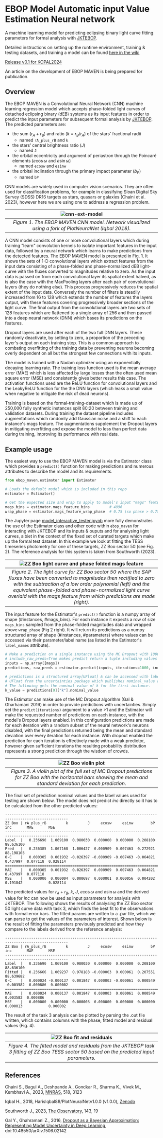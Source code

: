 # EBOP Model Automatic input Value Estimation Neural network
A machine learning model for predicting eclipsing binary light curve fitting parameters for
formal analysis with [JKTEBOP](https://www.astro.keele.ac.uk/jkt/codes/jktebop.html).

Detailed instructions on setting up the runtime environment, training & testing datasets,
and training a model can be found [here in the wiki](https://github.com/SteveOv/ebop_maven/wiki/setup-instructions)

[Release v0.1 for KOPAL2024](https://github.com/SteveOv/ebop_maven/releases/tag/v0.1)

An article on the development of EBOP MAVEN is being prepared for publication.

## Overview
The EBOP MAVEN is a Convolutional Neural Network (CNN) machine learning regression model
which accepts phase-folded light curves of detached eclipsing binary (dEB) systems as its
input features in order to predict the input parameters for subsequent formal analysis by
[JKTEBOP](https://www.astro.keele.ac.uk/jkt/codes/jktebop.html). The predicted parameters are:

- the sum ($r_A+r_B$) and ratio ($k \equiv r_B/r_A$) of the stars' fractional radii
  - named `rA_plus_rB` and `k`
- the stars' central brightness ratio ($J$)
  - named `J`
- the orbital eccentricity and argument of periastron through the Poincaré elements ($e\cos{\omega}$ and $e\sin{\omega}$)
  - named `ecosw` and `esinw`
- the orbital inclination through the primary impact parameter ($b_P$)
  - named `bP`

CNN models are widely used in computer vision scenarios. They are often used for classification
problems, for example in classifying Sloan Digital Sky Survey (SDSS) DR16 targets as stars, quasars
or galaxies (Chaini et al. 2023), however here we are using one to address a regression problem.

| ![cnn-ext-model](https://github.com/user-attachments/assets/210e53f2-901b-4a9b-b4c3-366c7dc57a40) |
| :-: |
| _Figure 1. The EBOP MAVEN CNN model. Network visualized using a fork of PlotNeuralNet (Iqbal 2018)._  |

A CNN model consists of one or more convolutional layers which during training "learn" convolution
kernels to isolate important features in the input data, followed by a neural network which learns
to make predictions from the detected features. The EBOP MAVEN model is presented in Fig. 1.
It shows the sets of 1-D convolutional layers which extract features from the input data consisting
of a phase-folded and phase-normalized dEB light-curve with the fluxes converted to magnitudes
relative to zero. As the input data is passed on from each convolutional layer its spatial extent
halved, as is also the case with the MaxPooling layers after each pair of convolutional layers
(they do nothing else). This process progressively reduces the spatial extent of the input data.
Conversely the number of filters is steadily increased from 16 to 128 which extends the number
of features the layers output, with these features covering progressively broader sections of the
light curve. The final output from the convolutional layers are two sets of 128 features
which are flattened to a single array of 256 and then passed into a deep neural network
(DNN) which bases its predictions on the features.

Dropout layers are used after each of the two full DNN layers. These randomly deactivate, by
setting to zero, a proportion of the preceding layer's output on each training step. This
is a common approach to combating overfitting of the training data by preventing neurons
becoming overly dependent on all but the strongest few connections with its inputs.

The model is trained with a Nadam optimizer using an exponentially decaying learning rate.
The training loss function used is the mean average error (MAE) which is less affected by large
losses than the often used mean square error (MSE) and consistently gives better results this case.
The activation functions used are the ReLU function for convolutional layers and the LeakyReLU
function for the the DNN layers (which leaks a small value when negative to mitigate the risk of
dead neurons).

Training is based on the formal-training-dataset which is made up of 250,000 fully synthetic
instances split 80:20 between training and validation datasets. During training the dataset
pipeline includes augmentations which randomly add Gaussian noise and a shift to each
instance's mags feature. The augmentations supplement the Dropout layers in mitigating overfitting
and expose the model to less than perfect data during training, improving its performance
with real data.

## Example usage
The easiest way to use the EBOP MAVEN model is via the Estimator class which provides a `predict()`
function for making predictions and numerous attributes to describe the model and its requirements.
```python
from ebop_maven.estimator import Estimator

# Loads the default model which is included in this repo
estimator = Estimator()

# Get the expected size and wrap to apply to model's input "mags" feature
mags_bins = estimator.mags_feature_bins         # 4096
wrap_phase = estimator.mags_feature_wrap_phase  # 0.75 (so phase > 0.75 is wrapped by -1)
```

The Jupyter page [model_interactive_tester.ipynb](./model_interactive_tester.ipynb) more fully
demonstrates the use of the Estimator class and other code within `ebop_maven` for interacting
with JKTEBOP and its inputs & ouputs and for analysing light curves, albiet in the context of the
fixed set of curated targets which make up the formal test dataset. In this example we look at
fitting the TESS timeseries photometry for one of these targets, ZZ Boo sector 50 (see Fig. 2).
The reference analysis for this system is taken from Southworth (2023).

| ![ZZ Boo light curve and phase folded mags feature](https://github.com/user-attachments/assets/22c381d5-3449-406b-b4bd-4c9f9b576ce7) |
| :-: |
| _Figure 2. The light curve for ZZ Boo sector 50 where the SAP fluxes have been converted to magnitudes then rectified to zero with the subtraction of a low order polynomial (left) and the equivalent phase-folded and phase-normalized light curve overlaid with the mags feature from which predictions are made (right)._  |

The input feature for the Estimator's `predict()` function is a numpy array of shape (#instances,
#mags_bins). For each instance it expects a row of size `mags_bins` sampled from the phase-folded
magnitudes data and wrapped above `wrap_phase` (Fig 2 right). It will return its predictions as
a numpy structured array of shape (#instances, #parameters) where values can be accessed via their
parameter/label name (as listed in the Estimator's `label_names` attribute).

```python
# Make a prediction on a single instance using the MC Dropout with 1000 iterations.
# include_raw_preds=True makes predict return a tuple including values for each iteration.
inputs = np.array([mags])
predictions, raw_preds = estimator.predict(inputs, iterations=1000, include_raw_preds=True)

# predictions is a structured array[UFloat] & can be accessed with label names. The dtype is
# UFloat from the uncertainties package which publishes nominal_value and std_dev attributes.
# The following gets the nominal value of k for the first instance.
k_value = predictions[0]["k"].nominal_value
```
The Estimator can make use of the MC Dropout algorithm (Gal & Gharhamani 2016) in order to provide
predictions with uncertainties. Simply set the `predict(iterations)` argument to a value >1 and the
Estimator will make the requested number of predictions on each instance, with the model's Dropout
layers enabled. In this configuration predictions are made for each iteration with a random subset
of the neural network's neurons disabled, with the final predictions returned being the mean and
standard deviation over every iteration for each instance. With dropout enabled the prediction
for each iteration is effectively made with a weak predictor, however given sufficient iterations
the resulting probability distribution represents a strong prediction through the wisdom of crowds.

| ![ZZ Boo violin plot](https://github.com/user-attachments/assets/cc4ef9c7-9221-4881-abda-77aa514ad7d1) |
| :-: |
| _Figure 3. A violin plot of the full set of MC Dropout predictions for ZZ Boo with the horizontal bars showing the mean and standard deviation for each prediction._ |

The final set of prediction nominal values and the label values used for testing are shown below.
The model does not predict $inc$ directly so it has to be calculated from the other predicted values:
```text
---------------------------------------------------------------------------------------------------
ZZ Boo | rA_plus_rB         k         J     ecosw     esinw        bP       inc       MAE       MSE
---------------------------------------------------------------------------------------------------
Label  |   0.236690  1.069100  0.980030  0.000000  0.000000  0.208100 88.636100
Pred   |   0.236385  1.067168  1.006427  0.000909  0.007463  0.272921 88.198103
O-C    |   0.000305  0.001932 -0.026397 -0.000909 -0.007463 -0.064821  0.437997  0.077118  0.028114
===================================================================================================
MAE    |   0.000305  0.001932  0.026397  0.000909  0.007463  0.064821  0.437997  0.077118
MSE    |   0.000000  0.000004  0.000697  0.000001  0.000056  0.004202  0.191842            0.028114
```
 
The predicted values for $r_A+r_B$, $k$, $J$, $e\cos{\omega}$ and $e\sin{\omega}$ and the derived
value for $inc$ can now be used as input parameters for analysis with JKTEBOP. The following shows
the results of analysing the ZZ Boo sector 50 light curve data with task 3, which finds the best
fit to the observations with formal error bars. The fitted params are written to a .par file,
which we can parse to get the values of the parameters of interest.  Shown below is the result
of fitting the parameters previously predicted and how they compare to the labels derived from
the reference analysis:
```
---------------------------------------------------------------------------------------------------
ZZ Boo | rA_plus_rB         k         J     ecosw     esinw        bP       inc       MAE       MSE
---------------------------------------------------------------------------------------------------
Label  |   0.236690  1.069100  0.980030  0.000000  0.000000  0.208100 88.636100
Fitted |   0.236666  1.069237  0.978183 -0.000003  0.000061  0.207551 88.639682
O-C    |   0.000024 -0.000137  0.001847  0.000003 -0.000061  0.000549 -0.003582  0.000886  0.000002
===================================================================================================
MAE    |   0.000024  0.000137  0.001847  0.000003  0.000061  0.000549  0.003582  0.000886
MSE    |   0.000000  0.000000  0.000003  0.000000  0.000000  0.000000  0.000013            0.000002
```

The result of the task 3 analysis can be plotted by parsing the .out file written, which contains
columns with the phase, fitted model and residual values (Fig. 4). 

| ![ZZ Boo fit and residuals](https://github.com/user-attachments/assets/03cdcf0e-89a6-48d3-8caa-38307c8d1dd6) |
| :-: |
| _Figure 4. The fitted model and residuals from the JKTEBOP task 3 fitting of ZZ Boo TESS sector 50 based on the predicted input parameters._ |


## References
Chaini S., Bagul A., Deshpande A., Gondkar R., Sharma K., Vivek M., Kembhavi A., 2023, [MNRAS](https://ui.adsabs.harvard.edu/abs/2023MNRAS.518.3123C), 518, 3123

Iqbal H., 2018, HarisIqbal88/PlotNeuralNetv1.0.0 (v1.0.0), [Zenodo](https://doi.org/10.5281/zenodo.2526396)

Southworth J., 2023, [The Observatory](https://ui.adsabs.harvard.edu/abs/2023Obs...143...19S), 143, 19

Gal Y., Ghahramani Z., 2016, [Dropout as a Bayesian Approximation: Representing Model Uncertainty in Deep Learning](https://doi.org/10.48550/arXiv.1506.02142), doi:10.48550/arXiv.1506.02142
